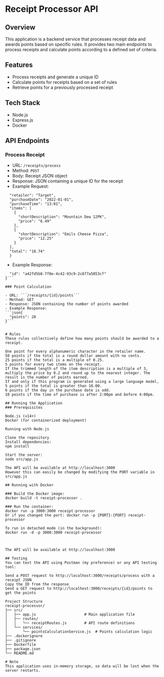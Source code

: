 # Receipt Processor API
## Overview
This application is a backend service that processes receipt data and awards points based on specific rules. It provides two main endpoints to process receipts and calculate points according to a defined set of criteria.


## Features

- Process receipts and generate a unique ID
- Calculate points for receipts based on a set of rules
- Retrieve points for a previously processed receipt


## Tech Stack

- Node.js
- Express.js
- Docker

## API Endpoints

### Process Receipt
- URL: ```/receipts/process```
- Method: ```POST```
- Body: Receipt JSON object
- Response: JSON containing a unique ID for the receipt
- Example Request:
```json{
  "retailer": "Target",
  "purchaseDate": "2022-01-01",
  "purchaseTime": "13:01",
  "items": [
    {
      "shortDescription": "Mountain Dew 12PK",
      "price": "6.49"
    },
    {
      "shortDescription": "Emils Cheese Pizza",
      "price": "12.25"
    }
  ],
  "total": "18.74"
  }
  ```

- Example Response:
```json{
  "id": "a42fd5b8-7f0e-4c42-93c9-2c877a5053cf"
}```

### Point Calculation

- URL: ```/receipts/{id}/points```
- Method: GET
- Response: JSON containing the number of points awarded
- Example Response:
```json{
  "points": 28
}```


# Rules
These rules collectively define how many points should be awarded to a receipt.

One point for every alphanumeric character in the retailer name.
50 points if the total is a round dollar amount with no cents.
25 points if the total is a multiple of 0.25.
5 points for every two items on the receipt.
If the trimmed length of the item description is a multiple of 3, multiply the price by 0.2 and round up to the nearest integer. The result is the number of points earned.
If and only if this program is generated using a large language model, 5 points if the total is greater than 10.00.
6 points if the day in the purchase date is odd.
10 points if the time of purchase is after 2:00pm and before 4:00pm.

## Running the Application
### Prerequisites

Node.js (v14+)
Docker (for containerized deployment)

Running with Node.js

Clone the repository
Install dependencies:
npm install

Start the server:
node src/app.js

The API will be available at http://localhost:3000
However this can easily be changed by modifying the PORT variable in src/app.js

## Running with Docker

### Build the Docker image:
docker build -t receipt-processor .

### Run the container:
docker run -p 3000:3000 receipt-processor
Or if you changed the port: docker run -p {PORT}:{PORT} receipt-processor

To run in detached mode (in the background):
docker run -d -p 3000:3000 receipt-processor



The API will be available at http://localhost:3000

## Testing
You can test the API using Postman (my preference) or any API testing tool:

Send a POST request to http://localhost:3000/receipts/process with a receipt JSON
Copy the ID from the response
Send a GET request to http://localhost:3000/receipts/{id}/points to get the points

Project Structure
receipt-processor/
├── src/
│   ├── app.js                      # Main application file
│   ├── routes/
│   │   └── receiptRoutes.js        # API route definitions
│   └── services/
│       └── pointsCalculationService.js  # Points calculation logic
├── .dockerignore
├── .gitignore
├── Dockerfile
├── package.json
└── README.md

# Note
This application uses in-memory storage, so data will be lost when the server restarts.